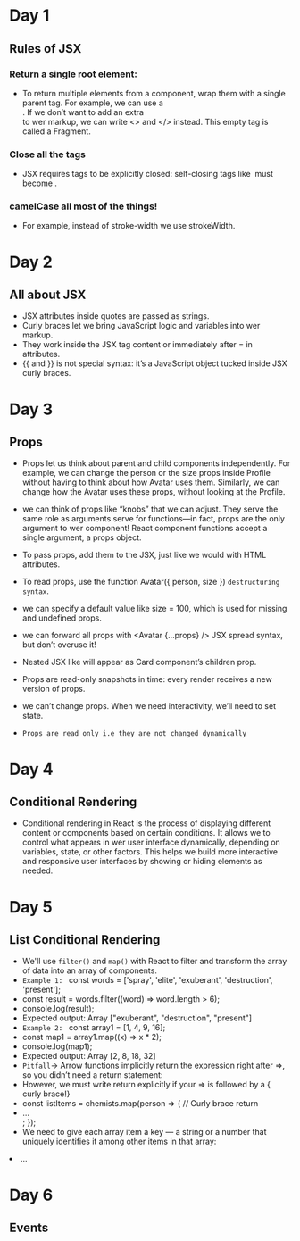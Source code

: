 # Day 1
## Rules of JSX

###  Return a single root element:
- To return multiple elements from a component, wrap them with a single parent tag. For example, we can use a <div>. If we don’t want to add an extra <div> to wer markup, we can write <> and </> instead. This empty tag is called a Fragment.

### Close all the tags
- JSX requires tags to be explicitly closed: self-closing tags like <img> must become <img />.

### camelCase all most of the things!
- For example, instead of stroke-width we use strokeWidth.


# Day 2
## All about JSX

- JSX attributes inside quotes are passed as strings.
- Curly braces let we bring JavaScript logic and variables into wer markup.
- They work inside the JSX tag content or immediately after = in attributes.
- {{ and }} is not special syntax: it’s a JavaScript object tucked inside JSX curly braces.

# Day 3
## Props 

- Props let us  think about parent and child components independently. For example, we can change the person or the size props inside Profile without having to think about how Avatar uses them. Similarly, we can change how the Avatar uses these props, without looking at the Profile.

- we can think of props like “knobs” that we can adjust. They serve the same role as arguments serve for functions—in fact, props are the only argument to wer component! React component functions accept a single argument, a props object.

- To pass props, add them to the JSX, just like we would with HTML attributes.

- To read props, use the function Avatar({ person, size }) ```destructuring syntax```.

- we can specify a default value like size = 100, which is used for missing and undefined props.

- we can forward all props with <Avatar {...props} /> JSX spread syntax, but don’t overuse it!

- Nested JSX like <Card><Avatar /></Card> will appear as Card component’s children prop.

- Props are read-only snapshots in time: every render receives a new version of props.

- we can’t change props. When we need interactivity, we’ll need to set state.
- ```Props are read only i.e they are not changed dynamically```

# Day 4
## Conditional Rendering
- Conditional rendering in React is the process of displaying different content or components based on certain conditions. It allows we to control what appears in wer user   interface dynamically, depending on variables, state, or other factors. This helps we build more interactive and responsive user interfaces by showing or hiding elements as needed.

# Day 5
## List Conditional Rendering
- We'll use ```filter()```  and ```map()```  with React to filter and transform the array of data into an array of components.
- ```Example 1: ``` const words = ['spray', 'elite', 'exuberant', 'destruction', 'present'];
- const result = words.filter((word) => word.length > 6);
- console.log(result);
-  Expected output: Array ["exuberant", "destruction", "present"]
- ```Example 2: ``` const array1 = [1, 4, 9, 16];
- const map1 = array1.map((x) => x * 2);
- console.log(map1);
- Expected output: Array [2, 8, 18, 32]
- ```Pitfall```-> Arrow functions implicitly return the expression right after =>, so you didn’t need a return statement:
- However, we must write return explicitly if your => is followed by a { curly brace!}
- const listItems = chemists.map(person => { // Curly brace
  return <li>...</li>;
 });
- We need to give each array item a key — a string or a number that uniquely identifies it among other items in that array:
 <li key={person.id}>...</li> 

 # Day 6
 ## Events 